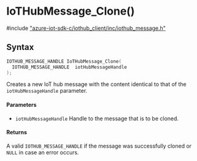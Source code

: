 # IoTHubMessage_Clone()

\#include ["azure-iot-sdk-c/iothub_client/inc/iothub_message.h"](../iot-c-ref-iothub-message-h.md)  

## Syntax

```C
IOTHUB_MESSAGE_HANDLE IoTHubMessage_Clone(
  IOTHUB_MESSAGE_HANDLE  iotHubMessageHandle
);

```

Creates a new IoT hub message with the content identical to that of the `iotHubMessageHandle` parameter.

#### Parameters
* `iotHubMessageHandle` Handle to the message that is to be cloned.

#### Returns
A valid `IOTHUB_MESSAGE_HANDLE` if the message was successfully cloned or `NULL` in case an error occurs.

